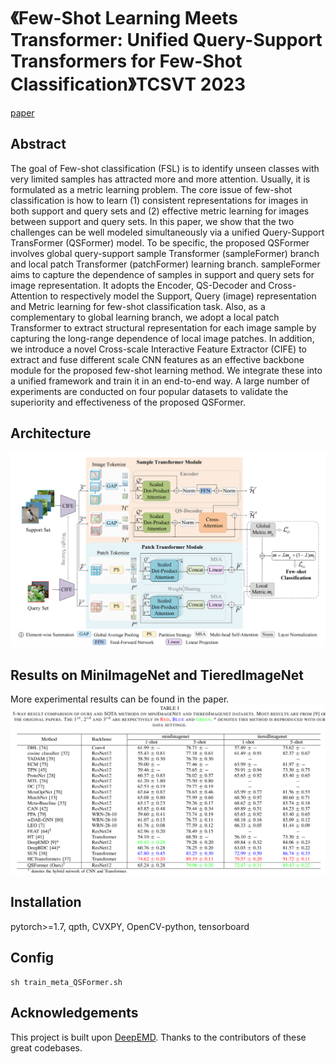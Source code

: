 # 《Few-Shot Learning Meets Transformer: Unified Query-Support Transformers for Few-Shot Classification》TCSVT 2023

[paper](https://ieeexplore.ieee.org/abstract/document/10144072) &nbsp;&nbsp;

## Abstract 
The goal of Few-shot classification (FSL) is to identify unseen classes with very limited samples has attracted more and more attention. Usually, it is formulated as a metric learning problem. The core issue of few-shot classification is how to learn (1) 
consistent representations for images in both
support and query sets and (2) effective metric learning for
images between support and query sets. In this paper, we show
that the two challenges can be well modeled simultaneously via a
unified Query-Support TransFormer (QSFormer) model. To be
specific, the proposed QSFormer involves global query-support
sample Transformer (sampleFormer) branch and local patch
Transformer (patchFormer) learning branch. sampleFormer aims to capture the dependence of samples in support and query sets
for image representation. It adopts the Encoder, QS-Decoder and
Cross-Attention to respectively model the Support, Query (image)
representation and Metric learning for few-shot classification
task. Also, as a complementary to global learning branch, we
adopt a local patch Transformer to extract structural representation for each image sample by capturing the long-range
dependence of local image patches. In addition, we introduce a
novel Cross-scale Interactive Feature Extractor (CIFE) to extract
and fuse different scale CNN features as an effective backbone
module for the proposed few-shot learning method. We integrate
these into a unified framework and train it in an end-to-end
way. A large number of experiments are conducted on four
popular datasets to validate the superiority and effectiveness of
the proposed QSFormer.

## Architecture
![overview](https://github.com/SissiW/QSFormer/blob/main/overview.png)

## Results on MiniImageNet and TieredImageNet
More experimental results can be found in the paper.
![results](https://github.com/SissiW/QSFormer/blob/main/mini_tiered_result.png?raw=true)

## Installation
pytorch>=1.7, qpth, CVXPY, OpenCV-python, tensorboard

## Config
```
sh train_meta_QSFormer.sh
```

## Acknowledgements
This project is built upon [DeepEMD](https://github.com/icoz69/DeepEMD). Thanks to the contributors of these great codebases.


